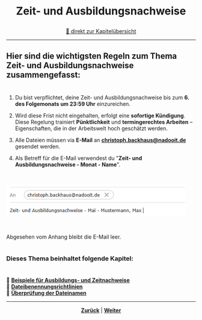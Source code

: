 # <p align="center">Zeit- und Ausbildungsnachweise</p>

<p align="center">
<a href="#dieses-thema-beinhaltet-folgende-kapitel">🚀 direkt zur Kapitelübersicht</a>
</p>

---

## Hier sind die wichtigsten Regeln zum Thema Zeit- und Ausbildungsnachweise zusammengefasst:

#

1. Du bist verpflichtet, deine Zeit- und Ausbildungsnachweise bis zum **6. des Folgemonats um 23:59 Uhr** einzureichen.

2. Wird diese Frist nicht eingehalten, erfolgt eine **sofortige Kündigung**.
   Diese Regelung trainiert **Pünktlichkeit** und **termingerechtes Arbeiten** – Eigenschaften, die in der Arbeitswelt hoch geschätzt werden.

3. Alle Dateien müssen via **E-Mail** an [**christoph.backhaus@nadooit.de**](mailto:christoph.backhaus@nadooit.de) gesendet werden.

4. Als Betreff für die E-Mail verwendest du "**Zeit- und Ausbildungsnachweise - Monat - Name**".

<br>

![alt text](image-2.png)

<br> 

Abgesehen vom Anhang bleibt die E-Mail leer.

#

### Dieses Thema beinhaltet folgende Kapitel:

#

🔹 [**Beispiele für Ausbildungs- und Zeitnachweise**](/docs/01-organisation/02-zeit_und_ausbildungsnachweise/01-beispiele/README.md) </br>
🔹 [**Dateibenennungsrichtlinien**](/docs/01-organisation/02-zeit_und_ausbildungsnachweise/02-dateibenennung/README.md) </br>
🔹 [**Überprüfung der Dateinamen**](/docs/01-organisation/02-zeit_und_ausbildungsnachweise/03-ueberpruefung/README.md) </br>

---

<p align="center">
<a href="/docs/01-organisation/01-zeiterfassung/01-launchpad-guide/README.md"><strong>Zurück</strong></a> | <a href="/docs/01-organisation/02-zeit_und_ausbildungsnachweise/01-beispiele/README.md"><strong>Weiter</strong></a>
</p>
